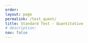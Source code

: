 ```yaml
---
order: 
layout: page
permalink: /test_quant/
title: Standard Test - Quantitative
# description:
nav: false
---
```




<!-- 
There will be two opportunities to take the final test.

- **Early-Pass (Week 4): If you are very familiar with these topics, you can take the final test during office hours.**
	- If you pass the test with A- or above:
		1. Attendance for [selected weeks](/schedule/) is optional.
		2. The [Research Replication](#4-research-replication) is required to be your final project.
		3. You need to meet TA at office hours to report and discuss your replication project weekly.
	- If below A-:
		1. Attendance for Weeks 4-9 is required.
		2. You have the OPTION (i.e., not required, another opportunity) to do the [Research Replication](#4-research-replication) as your final project. If you choose to do the Replication, you need to meet TA at office hours to report and discuss your replication project weekly.
	- For either condition:
		1. No second chance to take the test again.
		2. The assignment on which you get a higher score will be counted toward your final grade for this course.
- **On Dec 1, 2022: This is the final and only chance for those who haven't taken this test.**

*The Replication Project is an option for all students, regardless of taking the Early-Pass or not.* -->

<!-- Submit a Word document with your analysis, code, figures, and tables etc. via Canvas. -->